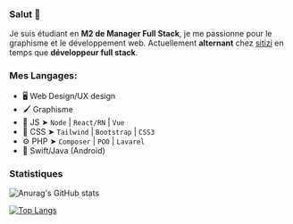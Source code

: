 ### Salut 👋

Je suis étudiant en **M2 de Manager Full Stack**, je me passionne pour le graphisme et le développement web. Actuellement **alternant** chez [sitizi](https://sitizi.fr) en temps que **développeur full stack**.

### Mes Langages:

- 🖥 Web Design/UX design
- 🖌 Graphisme
- 🚀 JS ➤ `Node` | `React/RN` | `Vue`
- 📐 CSS ➤ `Tailwind` | `Bootstrap` | `CSS3`
- ⚙️ PHP ➤ `Composer` | `POO` | `Lavarel`
- 📱 Swift/Java (Android)

### Statistiques

![Anurag's GitHub stats](https://github-readme-stats.vercel.app/api?username=dantin-durand&show_icons=true&theme=tokyonight)

[![Top Langs](https://github-readme-stats.vercel.app/api/top-langs/?username=dantin-durand&layout=compact&theme=tokyonight)](https://github.com/anuraghazra/github-readme-stats)
